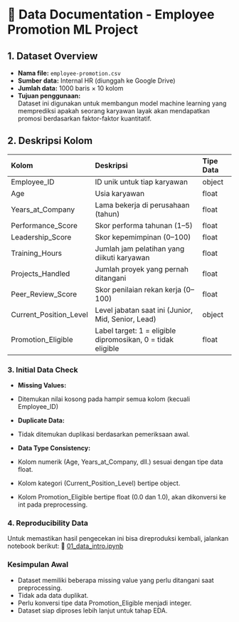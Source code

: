 # 📑 Data Documentation - Employee Promotion ML Project

## 1. Dataset Overview
- **Nama file:** `employee-promotion.csv`
- **Sumber data:** Internal HR (diunggah ke Google Drive)
- **Jumlah data:** 1000 baris × 10 kolom
- **Tujuan penggunaan:**  
  Dataset ini digunakan untuk membangun model machine learning yang memprediksi apakah seorang karyawan layak akan mendapatkan promosi berdasarkan faktor-faktor kuantitatif.
  
## 2. Deskripsi Kolom

| Kolom                  | Deskripsi                                                    | Tipe Data | 
| :-------------------   | :-----------------------------------------                   | :-------- | 
| Employee_ID            | ID unik untuk tiap karyawan                                  | object    | 
| Age                    | Usia karyawan                                                | float     |
| Years_at_Company       | Lama bekerja di perusahaan (tahun)                           | float     |
| Performance_Score      | Skor performa tahunan (1–5)                                  | float     |
| Leadership_Score       | Skor kepemimpinan (0–100)                                    | float     |
| Training_Hours         | Jumlah jam pelatihan yang diikuti karyawan                   | float     |
| Projects_Handled       | Jumlah proyek yang pernah ditangani                          | float     |
| Peer_Review_Score      | Skor penilaian rekan kerja (0–100)                           | float     |
| Current_Position_Level | Level jabatan saat ini (Junior, Mid, Senior, Lead)           | object    |
| Promotion_Eligible     | Label target: 1 = eligible dipromosikan, 0 = tidak eligible  | float     |

### 3. Initial Data Check
- **Missing Values:**
- Ditemukan nilai kosong pada hampir semua kolom (kecuali Employee_ID)

- **Duplicate Data:**
-  Tidak ditemukan duplikasi berdasarkan pemeriksaan awal.

- **Data Type Consistency:**
- Kolom numerik (Age, Years_at_Company, dll.) sesuai dengan tipe data float.
- Kolom kategori (Current_Position_Level) bertipe object.
- Kolom Promotion_Eligible bertipe float (0.0 dan 1.0), akan dikonversi ke int pada preprocessing.

### 4. Reproducibility Data
Untuk memastikan hasil pengecekan ini bisa direproduksi kembali, jalankan notebook berikut:
📄 [01_data_intro.ipynb](notebooks/01_data_intro.ipynb)

### Kesimpulan Awal
- Dataset memiliki beberapa missing value yang perlu ditangani saat preprocessing.
- Tidak ada data duplikat.
- Perlu konversi tipe data Promotion_Eligible menjadi integer.
- Dataset siap diproses lebih lanjut untuk tahap EDA.

